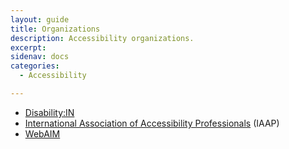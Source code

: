 ```yaml
---
layout: guide
title: Organizations
description: Accessibility organizations.
excerpt: 
sidenav: docs
categories:
  - Accessibility

---
```


*   [Disability:IN](https://disabilityin.org/)
*   [International Association of Accessibility Professionals](https://www.accessibilityassociation.org/) (IAAP)
*   [WebAIM](https://webaim.org/)
